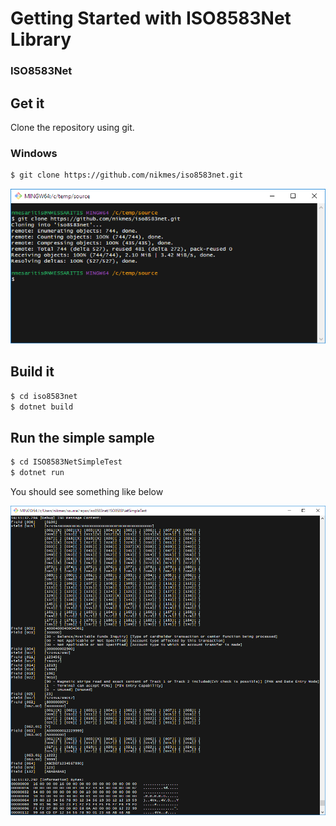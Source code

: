 # Getting Started with ISO8583Net Library

### ISO8583Net

## Get it
Clone the repository using git.

### Windows
``` bash
$ git clone https://github.com/nikmes/iso8583net.git 
```
![image](../images/gitclone.png)

## Build it 
``` bash
$ cd iso8583net
$ dotnet build
```

## Run the simple sample
``` bash
$ cd ISO8583NetSimpleTest
$ dotnet run
```
You should see something like below

![image](../images/output.png)
